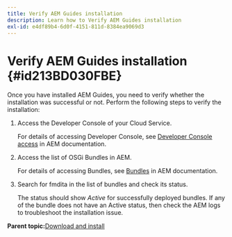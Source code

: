 ```yaml
---
title: Verify AEM Guides installation
description: Learn how to Verify AEM Guides installation
exl-id: e4df89b4-6d0f-4151-811d-8384ea9069d3
---
```

# Verify AEM Guides installation {#id213BD030FBE}

Once you have installed AEM Guides, you need to verify whether the installation was successful or not. Perform the following steps to verify the installation:

1.  Access the Developer Console of your Cloud Service.

    For details of accessing Developer Console, see [Developer Console access](https://experienceleague.adobe.com/docs/experience-manager-learn/cloud-service/debugging/debugging-aem-as-a-cloud-service/developer-console.html) in AEM documentation.

1.  Access the list of OSGi Bundles in AEM.

    For details of accessing Bundles, see [Bundles](https://experienceleague.adobe.com/docs/experience-manager-learn/cloud-service/debugging/debugging-aem-as-a-cloud-service/developer-console.html?lang=en#bundles) in AEM documentation.

1.  Search for fmdita in the list of bundles and check its status.

    The status should show *Active* for successfully deployed bundles. If any of the bundle does not have an Active status, then check the AEM logs to troubleshoot the installation issue.


**Parent topic:**[Download and install](download-install.md)
